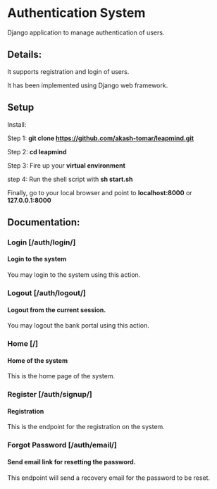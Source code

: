 # Authentication System

Django application to manage authentication of users.

## Details: 

It supports registration and login of users.

It has been implemented using Django web framework. 

## Setup

Install:

Step 1: **git clone https://github.com/akash-tomar/leapmind.git**

Step 2: **cd leapmind**

Step 3: Fire up your **virtual environment**

step 4: Run the shell script with **sh start.sh**

Finally, go to your local browser and point to **localhost:8000** or **127.0.0.1:8000**


## Documentation:


### Login [/auth/login/]

#### Login to the system

You may login to the system using this action.


### Logout [/auth/logout/]

#### Logout from the current session.

You may logout the bank portal using this action. 


### Home [/]

#### Home of the system

This is the home page of the system.


### Register [/auth/signup/]

#### Registration 

This is the endpoint for the registration on the system.

### Forgot Password [/auth/email/]

#### Send email link for resetting the password.

This endpoint will send a recovery email for the password to be reset.
